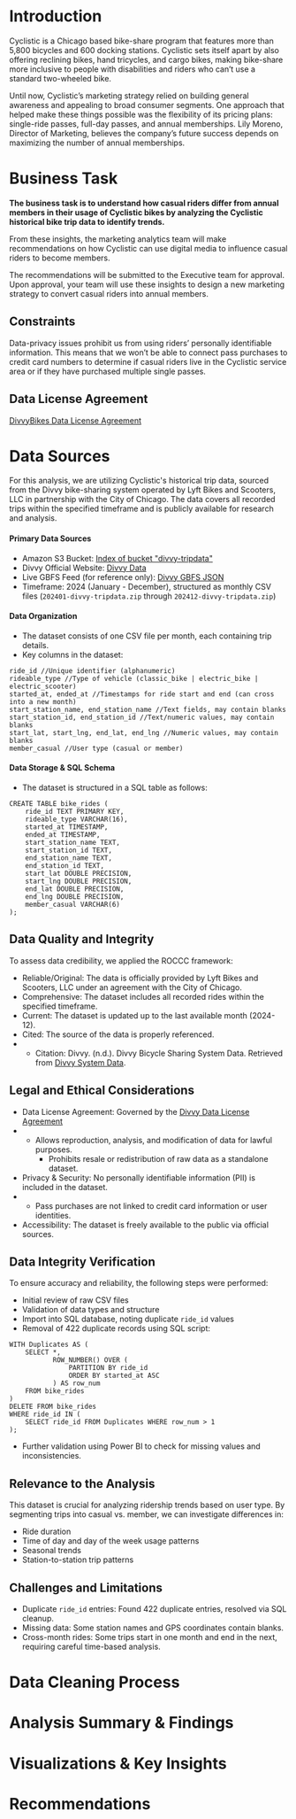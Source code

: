 # Introduction

Cyclistic is a Chicago based bike-share program that features more than 5,800 bicycles and 600 docking stations. Cyclistic sets itself apart by also offering reclining bikes, hand tricycles, and cargo bikes, making bike-share more inclusive to people with disabilities and riders who can’t use a standard two-wheeled bike.

Until now, Cyclistic’s marketing strategy relied on building general awareness and appealing to broad consumer segments. One approach that helped make these things possible was the flexibility of its pricing plans: single-ride passes, full-day passes, and annual memberships. Lily Moreno, Director of Marketing, believes the company’s future success depends on maximizing the number of annual memberships.

# Business Task


**The business task is to understand how casual riders differ from annual members in their usage of Cyclistic bikes by analyzing the Cyclistic historical bike trip data to identify trends.**

From these insights, the marketing analytics team will make recommendations on how Cyclistic can use digital media to influence casual riders to become members.

The recommendations will be submitted to the Executive team for approval. Upon approval, your team will use these insights to design a new marketing strategy to convert casual riders into annual members.

## Constraints

Data-privacy issues prohibit us from using riders’ personally identifiable information. This means that we won’t be able to connect pass purchases to credit card numbers to determine if casual riders live in the Cyclistic service area or if they have purchased multiple single passes.

## Data License Agreement
[DivvyBikes Data License Agreement](https://divvybikes.com/data-license-agreement)

# Data Sources

For this analysis, we are utilizing Cyclistic's historical trip data, sourced from the Divvy bike-sharing system operated by Lyft Bikes and Scooters, LLC in partnership with the City of Chicago. The data covers all recorded trips within the specified timeframe and is publicly available for research and analysis.

#### Primary Data Sources
- Amazon S3 Bucket: [Index of bucket "divvy-tripdata"](https://divvy-tripdata.s3.amazonaws.com/index.html)
- Divvy Official Website: [Divvy Data](https://divvybikes.com/system-data)
- Live GBFS Feed (for reference only): [Divvy GBFS JSON](https://gbfs.divvybikes.com/gbfs/2.3/gbfs.json)
- Timeframe: 2024 (January - December), structured as monthly CSV files (`202401-divvy-tripdata.zip` through `202412-divvy-tripdata.zip`)
#### Data Organization
- The dataset consists of one CSV file per month, each containing trip details.
- Key columns in the dataset:

```
ride_id //Unique identifier (alphanumeric)  
rideable_type //Type of vehicle (classic_bike | electric_bike | electric_scooter)  
started_at, ended_at //Timestamps for ride start and end (can cross into a new month)  
start_station_name, end_station_name //Text fields, may contain blanks  
start_station_id, end_station_id //Text/numeric values, may contain blanks  
start_lat, start_lng, end_lat, end_lng //Numeric values, may contain blanks  
member_casual //User type (casual or member)
```

#### Data Storage & SQL Schema
- The dataset is structured in a SQL table as follows:

```
CREATE TABLE bike_rides (  
    ride_id TEXT PRIMARY KEY,  
    rideable_type VARCHAR(16),  
    started_at TIMESTAMP,  
    ended_at TIMESTAMP,  
    start_station_name TEXT,  
    start_station_id TEXT,  
    end_station_name TEXT,  
    end_station_id TEXT,  
    start_lat DOUBLE PRECISION,  
    start_lng DOUBLE PRECISION,  
    end_lat DOUBLE PRECISION,  
    end_lng DOUBLE PRECISION,  
    member_casual VARCHAR(6)  
);
```

## Data Quality and Integrity

To assess data credibility, we applied the ROCCC framework:
- Reliable/Original: The data is officially provided by Lyft Bikes and Scooters, LLC under an agreement with the City of Chicago.
- Comprehensive: The dataset includes all recorded rides within the specified timeframe.
- Current: The dataset is updated up to the last available month (2024-12).
- Cited: The source of the data is properly referenced.
- - Citation: Divvy. (n.d.). Divvy Bicycle Sharing System Data. Retrieved from [Divvy System Data](https://divvybikes.com/system-data).

## Legal and Ethical Considerations
- Data License Agreement: Governed by the [Divvy Data License Agreement](https://divvybikes.com/data-license-agreement)
- - Allows reproduction, analysis, and modification of data for lawful purposes.
    - Prohibits resale or redistribution of raw data as a standalone dataset.
- Privacy & Security: No personally identifiable information (PII) is included in the dataset.
- - Pass purchases are not linked to credit card information or user identities.
- Accessibility: The dataset is freely available to the public via official sources.

## Data Integrity Verification

To ensure accuracy and reliability, the following steps were performed:
- Initial review of raw CSV files
- Validation of data types and structure
- Import into SQL database, noting duplicate `ride_id` values
- Removal of 422 duplicate records using SQL script:

```
WITH Duplicates AS (  
    SELECT *,  
           ROW_NUMBER() OVER (  
               PARTITION BY ride_id  
               ORDER BY started_at ASC  
           ) AS row_num  
    FROM bike_rides  
)  
DELETE FROM bike_rides  
WHERE ride_id IN (  
    SELECT ride_id FROM Duplicates WHERE row_num > 1  
);
```

- Further validation using Power BI to check for missing values and inconsistencies.

## Relevance to the Analysis

This dataset is crucial for analyzing ridership trends based on user type. By segmenting trips into casual vs. member, we can investigate differences in:

- Ride duration
- Time of day and day of the week usage patterns
- Seasonal trends
- Station-to-station trip patterns

## Challenges and Limitations

- Duplicate `ride_id` entries: Found 422 duplicate entries, resolved via SQL cleanup.
- Missing data: Some station names and GPS coordinates contain blanks.
- Cross-month rides: Some trips start in one month and end in the next, requiring careful time-based analysis.

# Data Cleaning Process

# Analysis Summary & Findings

# Visualizations & Key Insights

# Recommendations
